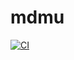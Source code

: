 # mdmu

[![CI](https://github.com/henrytill/mdmu/actions/workflows/ci.yml/badge.svg)](https://github.com/henrytill/mdmu/actions/workflows/ci.yml)
